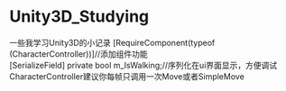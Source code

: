 # Unity3D_Studying
一些我学习Unity3D的小记录
[RequireComponent(typeof (CharacterController))]//添加组件功能<br />
[SerializeField] private bool m_IsWalking;//序列化在ui界面显示，方便调试<br />
CharacterController建议你每帧只调用一次Move或者SimpleMove<br />
